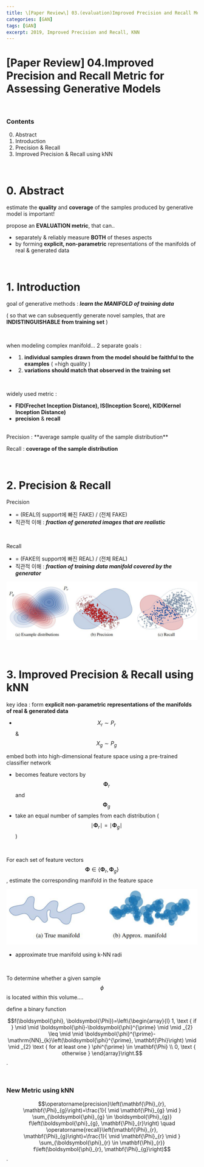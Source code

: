 ```yaml
---
title: \[Paper Review\] 03.(evaluation)Improved Precision and Recall Metric for Assessing Generative Models
categories: [GAN]
tags: [GAN]
excerpt: 2019, Improved Precision and Recall, KNN
---
```


<script src="https://cdn.mathjax.org/mathjax/latest/MathJax.js?config=TeX-AMS-MML_HTMLorMML" type="text/javascript"></script>

# \[Paper Review\] 04.Improved Precision and Recall Metric for Assessing Generative Models

<br>

### Contents

0. Abstract
1. Introduction
2. Precision & Recall
3. Improved Precision & Recall using kNN

<br>

# 0. Abstract

estimate the **quality** and **coverage** of the samples produced by generative model is important!

propose an **EVALUATION metric**, that can..

- separately & reliably measure **BOTH** of theses aspects
- by forming **explicit, non-parametric** representations of the manifolds of real & generated data

<br>

# 1. Introduction

goal of generative methods : ***learn the MANIFOLD of training data***

( so that we can subsequently generate novel samples, that are **INDISTINGUISHABLE from training set** )

<br>

when modeling complex manifold... 2 separate goals :

- 1) **individual samples drawn from the model should be faithful to the examples** ( =high quality )
- 2) **variations should match that observed in the training set**

<br>

widely used metric :

- **FID(Frechet Inception Distance), IS(Inception Score), KID(Kernel Inception Distance)**
- **precision** & **recall**

<br>
Precision : **average sample quality of the sample distribution**

Recall : **coverage of the sample distribution**

<br>

# 2. Precision & Recall

Precision

- = (REAL의 support에 빠진 FAKE) / (전체 FAKE)
- 직관적 이해 : ***fraction of generated images that are realistic***

<br>

Recall

- = (FAKE의 support에 빠진 REAL) / (전체 REAL)
- 직관적 이해 : ***fraction of training data manifold covered by the generator***

![figure2](/assets/img/gan/img4.png)

<br>

# 3. Improved Precision & Recall using kNN

key idea : form **explicit non-parametric representations of the manifolds of real & generated data**

- $$X_{r} \sim P_{r}$$ & $$X_{g} \sim P_{g}$$

embed both into  high-dimensional feature space using a pre-trained classifier network

- becomes feature vectors by $$\mathbf{\Phi}_{r}$$ and $$\mathbf{\Phi}_{g}$$
- take an equal number of samples from each distribution ( $$ \mid \mathbf{\Phi}_{r} \mid = \mid \mathbf{\Phi}_{g} \mid $$ )

<br>

For each set of feature vectors $$\boldsymbol{\Phi} \in\left\{\boldsymbol{\Phi}_{r}, \mathbf{\Phi}_{g}\right\}$$, estimate the corresponding manifold in the feature space

![figure2](/assets/img/gan/img5.png)

- approximate true manifold using k-NN radi

<br>

To determine whether a given sample $$\phi$$ is located within this volume....

define a binary function

$$f(\boldsymbol{\phi}, \boldsymbol{\Phi})=\left\{\begin{array}{l}
1, \text { if } \mid \mid \boldsymbol{\phi}-\boldsymbol{\phi}^{\prime} \mid \mid _{2} \leq \mid \mid \boldsymbol{\phi}^{\prime}-\mathrm{NN}_{k}\left(\boldsymbol{\phi}^{\prime}, \mathbf{\Phi}\right) \mid \mid _{2} \text { for at least one } \phi^{\prime} \in \mathbf{\Phi} \\
0, \text { otherwise }
\end{array}\right.$$.

<br>

### New Metric using kNN

$$\operatorname{precision}\left(\mathbf{\Phi}_{r}, \mathbf{\Phi}_{g}\right)=\frac{1}{ \mid \mathbf{\Phi}_{g} \mid } \sum_{\boldsymbol{\phi}_{g} \in \boldsymbol{\Phi}_{g}} f\left(\boldsymbol{\phi}_{g}, \mathbf{\Phi}_{r}\right) \quad \operatorname{recall}\left(\mathbf{\Phi}_{r}, \mathbf{\Phi}_{g}\right)=\frac{1}{ \mid \mathbf{\Phi}_{r} \mid } \sum_{\boldsymbol{\phi}_{r} \in \mathbf{\Phi}_{r}} f\left(\boldsymbol{\phi}_{r}, \mathbf{\Phi}_{g}\right)$$.


